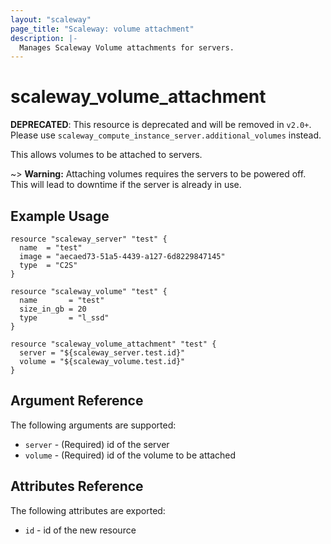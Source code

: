 ```yaml
---
layout: "scaleway"
page_title: "Scaleway: volume attachment"
description: |-
  Manages Scaleway Volume attachments for servers.
---
```


# scaleway_volume_attachment

**DEPRECATED**: This resource is deprecated and will be removed in `v2.0+`.
Please use `scaleway_compute_instance_server.additional_volumes` instead.

This allows volumes to be attached to servers.

~> **Warning:** Attaching volumes requires the servers to be powered off. This will lead to downtime if the server is already in use.

## Example Usage

```hcl
resource "scaleway_server" "test" {
  name  = "test"
  image = "aecaed73-51a5-4439-a127-6d8229847145"
  type  = "C2S"
}

resource "scaleway_volume" "test" {
  name       = "test"
  size_in_gb = 20
  type       = "l_ssd"
}

resource "scaleway_volume_attachment" "test" {
  server = "${scaleway_server.test.id}"
  volume = "${scaleway_volume.test.id}"
}
```

## Argument Reference

The following arguments are supported:

* `server` - (Required) id of the server
* `volume` - (Required) id of the volume to be attached

## Attributes Reference

The following attributes are exported:

* `id` - id of the new resource
